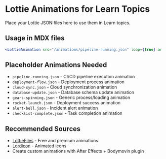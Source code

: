 # Lottie Animations for Learn Topics

Place your Lottie JSON files here to use them in Learn topics.

## Usage in MDX files

```jsx
<LottieAnimation src="/animations/pipeline-running.json" loop={true} autoplay={true} />
```

## Placeholder Animations Needed

- `pipeline-running.json` - CI/CD pipeline execution animation
- `deployment-flow.json` - Deployment process animation
- `cloud-sync.json` - Cloud synchronization animation
- `database-update.json` - Database schema update animation
- `gears-spinning.json` - Generic process/loading animation
- `rocket-launch.json` - Deployment success animation
- `alert-bell.json` - Incident alert animation
- `checklist-complete.json` - Task completion animation

## Recommended Sources

- [LottieFiles](https://lottiefiles.com/) - Free and premium animations
- [Lordicon](https://lordicon.com/) - Animated icons
- Create custom animations with After Effects + Bodymovin plugin
